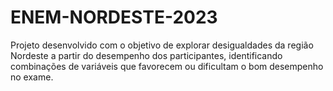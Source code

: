 # ENEM-NORDESTE-2023
Projeto desenvolvido com o objetivo de explorar desigualdades da região Nordeste a partir do desempenho dos participantes, identificando combinações de variáveis que favorecem ou dificultam o bom desempenho no exame.
